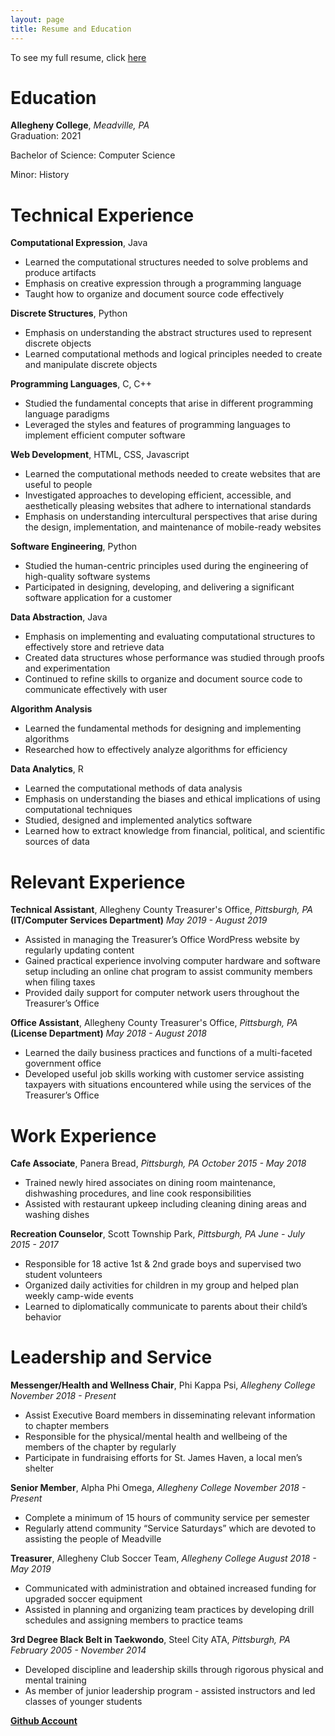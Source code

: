 ```yaml
---
layout: page
title: Resume and Education
---
```


To see my full resume, click [here](pdfs/RobertMcMaster.pdf)

**Education**
============
**Allegheny College**, *Meadville, PA*  
Graduation: 2021

Bachelor of Science: Computer Science

Minor: History

**Technical Experience**
========================
**Computational Expression**, Java
  - Learned the computational structures needed to solve problems and produce artifacts
  - Emphasis on creative expression through a programming language
  - Taught how to organize and document source code effectively


**Discrete Structures**, Python
  - Emphasis on understanding the abstract structures used to represent discrete objects
  - Learned computational methods and logical principles needed to create and manipulate discrete objects


**Programming Languages**, C, C++
  - Studied the fundamental concepts that arise in different programming language paradigms
  - Leveraged the styles and features of programming languages to implement efficient computer software


**Web Development**, HTML, CSS, Javascript
  - Learned the computational methods needed to create websites that are useful to people
  - Investigated approaches to developing efficient, accessible, and aesthetically pleasing websites that adhere to international standards
  - Emphasis on understanding intercultural perspectives that arise during the design, implementation, and maintenance of mobile-ready websites


**Software Engineering**, Python
  - Studied the human-centric principles used during the engineering of high-quality software systems
  - Participated in designing, developing, and delivering a significant software application for a customer


**Data Abstraction**, Java
  - Emphasis on implementing and evaluating computational structures to effectively store and retrieve data
  - Created data structures whose performance was studied through proofs and experimentation
  - Continued to refine skills to organize and document source code to communicate effectively with user


**Algorithm Analysis**
  - Learned the fundamental methods for designing and implementing algorithms
  - Researched how to effectively analyze algorithms for efficiency


**Data Analytics**, R
  - Learned the computational methods of data analysis
  - Emphasis on understanding the biases and ethical implications of using computational techniques
  - Studied, designed and implemented analytics software
  - Learned how to extract knowledge from financial, political, and scientific sources of data

**Relevant Experience**
=======================
**Technical Assistant**, Allegheny County Treasurer's Office, *Pittsburgh, PA*              
**(IT/Computer Services Department)** *May 2019 - August 2019*
  - Assisted in managing the Treasurer’s Office WordPress website by regularly updating content
  - Gained practical experience involving computer hardware and software setup including an online chat program to assist community members when filing taxes
  - Provided daily support for computer network users throughout the Treasurer’s Office

**Office Assistant**, Allegheny County Treasurer's Office, *Pittsburgh, PA*
**(License Department)** *May 2018 - August 2018*
  - Learned the daily business practices and functions of a multi-faceted government office
  - Developed useful job skills working with customer service assisting taxpayers with situations encountered while using the services of the Treasurer’s Office

**Work Experience**
===================
**Cafe Associate**, Panera Bread, *Pittsburgh, PA*
*October 2015 - May 2018*
  - Trained newly hired associates on dining room maintenance, dishwashing procedures, and line cook responsibilities
  - Assisted with restaurant upkeep including cleaning dining areas and washing dishes

**Recreation Counselor**, Scott Township Park, *Pittsburgh, PA*
*June - July 2015 - 2017*
  - Responsible for 18 active 1st & 2nd grade boys and supervised two student volunteers
  - Organized daily activities for children in my group and helped plan weekly camp-wide events
  - Learned to diplomatically communicate to parents about their child’s behavior

**Leadership and Service**
==========================
**Messenger/Health and Wellness Chair**, Phi Kappa Psi, *Allegheny College*
*November 2018 - Present*
  - Assist Executive Board members in disseminating relevant information to chapter members
  - Responsible for the physical/mental health and wellbeing of the members of the chapter by regularly
  - Participate in fundraising efforts for St. James Haven, a local men’s shelter

**Senior Member**, Alpha Phi Omega, *Allegheny College*
*November 2018 - Present*
  - Complete a minimum of 15 hours of community service per semester
  - Regularly attend community “Service Saturdays” which are devoted to assisting the people of Meadville

**Treasurer**, Allegheny Club Soccer Team, *Allegheny College*
*August 2018 - May 2019*
  - Communicated with administration and obtained increased funding for upgraded soccer equipment
  - Assisted in planning and organizing team practices by developing drill schedules and assigning members to practice teams

**3rd Degree Black Belt in Taekwondo**, Steel City ATA, *Pittsburgh, PA*
*February 2005 - November 2014*
  - Developed discipline and leadership skills through rigorous physical and mental training
  - As member of junior leadership program - assisted instructors and led classes of younger students


[**Github Account**](https://github.com/BobbyMcMaster)
